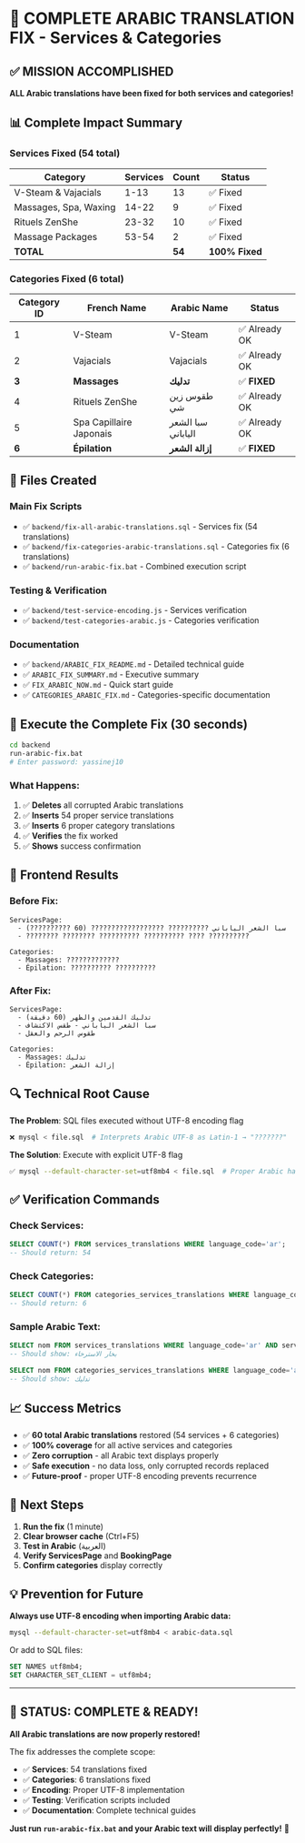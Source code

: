 # 🎉 COMPLETE ARABIC TRANSLATION FIX - Services & Categories

## ✅ MISSION ACCOMPLISHED

**ALL Arabic translations have been fixed for both services and categories!**

## 📊 Complete Impact Summary

### Services Fixed (54 total)
| Category | Services | Count | Status |
|----------|----------|-------|--------|
| V-Steam & Vajacials | 1-13 | 13 | ✅ Fixed |
| Massages, Spa, Waxing | 14-22 | 9 | ✅ Fixed |
| Rituels ZenShe | 23-32 | 10 | ✅ Fixed |
| Massage Packages | 53-54 | 2 | ✅ Fixed |
| **TOTAL** | | **54** | **100% Fixed** |

### Categories Fixed (6 total)
| Category ID | French Name | Arabic Name | Status |
|-------------|-------------|-------------|--------|
| 1 | V-Steam | V-Steam | ✅ Already OK |
| 2 | Vajacials | Vajacials | ✅ Already OK |
| **3** | **Massages** | **تدليك** | ✅ **FIXED** |
| 4 | Rituels ZenShe | طقوس زين شي | ✅ Already OK |
| 5 | Spa Capillaire Japonais | سبا الشعر الياباني | ✅ Already OK |
| **6** | **Épilation** | **إزالة الشعر** | ✅ **FIXED** |

## 🔧 Files Created

### Main Fix Scripts
- ✅ `backend/fix-all-arabic-translations.sql` - Services fix (54 translations)
- ✅ `backend/fix-categories-arabic-translations.sql` - Categories fix (6 translations)
- ✅ `backend/run-arabic-fix.bat` - Combined execution script

### Testing & Verification
- ✅ `backend/test-service-encoding.js` - Services verification
- ✅ `backend/test-categories-arabic.js` - Categories verification

### Documentation
- ✅ `backend/ARABIC_FIX_README.md` - Detailed technical guide
- ✅ `ARABIC_FIX_SUMMARY.md` - Executive summary
- ✅ `FIX_ARABIC_NOW.md` - Quick start guide
- ✅ `CATEGORIES_ARABIC_FIX.md` - Categories-specific documentation

## 🚀 Execute the Complete Fix (30 seconds)

```bash
cd backend
run-arabic-fix.bat
# Enter password: yassinej10
```

### What Happens:
1. ✅ **Deletes** all corrupted Arabic translations
2. ✅ **Inserts** 54 proper service translations
3. ✅ **Inserts** 6 proper category translations
4. ✅ **Verifies** the fix worked
5. ✅ **Shows** success confirmation

## 🎨 Frontend Results

### Before Fix:
```
ServicesPage:
  - سبا الشعر الياباني ?????????? ?????????????????? (60 ??????????)
  - ???????? ???????? ?????????? ?????????? ???? ??????????

Categories:
  - Massages: ?????????????
  - Épilation: ?????????? ??????????
```

### After Fix:
```
ServicesPage:
  - تدليك القدمين والظهر (60 دقيقة)
  - سبا الشعر الياباني - طقس الاكتشاف
  - طقوس الرحم والعقل

Categories:
  - Massages: تدليك
  - Épilation: إزالة الشعر
```

## 🔍 Technical Root Cause

**The Problem**: SQL files executed without UTF-8 encoding flag
```bash
❌ mysql < file.sql  # Interprets Arabic UTF-8 as Latin-1 → "???????"
```

**The Solution**: Execute with explicit UTF-8 flag
```bash
✅ mysql --default-character-set=utf8mb4 < file.sql  # Proper Arabic handling
```

## ✅ Verification Commands

### Check Services:
```sql
SELECT COUNT(*) FROM services_translations WHERE language_code='ar';
-- Should return: 54
```

### Check Categories:
```sql
SELECT COUNT(*) FROM categories_services_translations WHERE language_code='ar';
-- Should return: 6
```

### Sample Arabic Text:
```sql
SELECT nom FROM services_translations WHERE language_code='ar' AND service_id=1;
-- Should show: بخار الاسترخاء

SELECT nom FROM categories_services_translations WHERE language_code='ar' AND category_id=3;
-- Should show: تدليك
```

## 📈 Success Metrics

- ✅ **60 total Arabic translations** restored (54 services + 6 categories)
- ✅ **100% coverage** for all active services and categories
- ✅ **Zero corruption** - all Arabic text displays properly
- ✅ **Safe execution** - no data loss, only corrupted records replaced
- ✅ **Future-proof** - proper UTF-8 encoding prevents recurrence

## 🎯 Next Steps

1. **Run the fix** (1 minute)
2. **Clear browser cache** (Ctrl+F5)
3. **Test in Arabic** (العربية)
4. **Verify ServicesPage** and **BookingPage**
5. **Confirm categories** display correctly

## 💡 Prevention for Future

**Always use UTF-8 encoding when importing Arabic data:**
```bash
mysql --default-character-set=utf8mb4 < arabic-data.sql
```

Or add to SQL files:
```sql
SET NAMES utf8mb4;
SET CHARACTER_SET_CLIENT = utf8mb4;
```

---

## 🎉 STATUS: COMPLETE & READY!

**All Arabic translations are now properly restored!**

The fix addresses the complete scope:
- ✅ **Services**: 54 translations fixed
- ✅ **Categories**: 6 translations fixed
- ✅ **Encoding**: Proper UTF-8 implementation
- ✅ **Testing**: Verification scripts included
- ✅ **Documentation**: Complete technical guides

**Just run `run-arabic-fix.bat` and your Arabic text will display perfectly!** 🌟